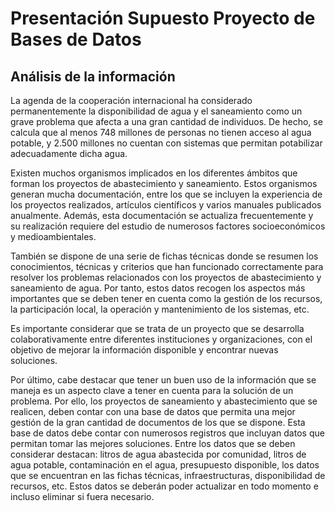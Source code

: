 # Presentación Supuesto Proyecto de Bases de Datos
## Análisis de la información

La agenda de la cooperación internacional ha considerado permanentemente la disponibilidad de agua y el saneamiento como un grave problema que afecta a una gran cantidad de individuos. De hecho, se calcula que al menos 748 millones de personas no tienen acceso al agua potable, y 2.500 millones no cuentan con sistemas que permitan potabilizar adecuadamente dicha agua.

Existen muchos organismos implicados en los diferentes ámbitos que forman los proyectos de abastecimiento y saneamiento. Estos organismos generan mucha documentación, entre los que se incluyen la experiencia de los proyectos realizados, artículos científicos y varios manuales publicados anualmente. Además, esta documentación se actualiza frecuentemente y su realización requiere del estudio de numerosos factores socioeconómicos y medioambientales.

También se dispone de una serie de fichas técnicas donde se resumen los conocimientos, técnicas y criterios que han funcionado correctamente para resolver los problemas relacionados con los proyectos de abastecimiento y saneamiento de agua. Por tanto, estos datos recogen los aspectos más importantes que se deben tener en cuenta como la gestión de los recursos, la participación local, la operación y mantenimiento de los sistemas, etc.

Es importante considerar que se trata de un proyecto que se desarrolla colaborativamente entre diferentes instituciones y organizaciones, con el objetivo de mejorar la información disponible y encontrar nuevas soluciones.

Por último,  cabe destacar que tener un buen uso de la información que se maneja es un aspecto clave a tener en cuenta para la solución de un problema. Por ello, los proyectos de saneamiento y abastecimiento que se realicen, deben contar con una base de datos que permita una mejor gestión de la gran cantidad de documentos de los que se dispone. Esta base de datos debe contar con numerosos registros que incluyan datos que permitan tomar las mejores soluciones. Entre los datos que se deben considerar destacan: litros de agua abastecida por comunidad, litros de agua potable, contaminación en el agua, presupuesto disponible, los datos que se encuentran en las fichas técnicas, infraestructuras, disponibilidad de recursos, etc. Estos datos se deberán poder actualizar en todo momento e incluso eliminar si fuera necesario.

